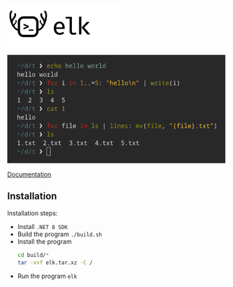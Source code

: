 <img src="res/logo.png" width="260"><br>

<img src="preview.png" width="500">

[Documentation](https://elk.strct.net)

## Installation

Installation steps:
* Install `.NET 8 SDK`
* Build the program `./build.sh`
* Install the program
  ```sh
  cd build/*
  tar -xvf elk.tar.xz -C /
  ```
* Run the program `elk`
